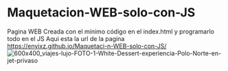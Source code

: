 # Maquetacion-WEB-solo-con-JS
Pagina WEB Creada con el mínimo código en el index.html y programarlo todo en el JS
Aqui esta la url de la pagina https://enyixz.github.io/Maquetaci-n-WEB-solo-con-JS/
![600x400_viajes-lujo-FOTO-1-White-Dessert-experiencia-Polo-Norte-en-jet-privaso](https://github.com/user-attachments/assets/1ab500af-9087-46c0-b205-d920743c7a20)
